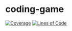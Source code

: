 # coding-game
[![Coverage](https://sonarcloud.io/api/project_badges/measure?project=Th3Ch3shir3Cat_coding-game&metric=coverage)](https://sonarcloud.io/dashboard?id=Th3Ch3shir3Cat_coding-game)
[![Lines of Code](https://sonarcloud.io/api/project_badges/measure?project=Th3Ch3shir3Cat_coding-game&metric=ncloc)](https://sonarcloud.io/dashboard?id=Th3Ch3shir3Cat_coding-game)
